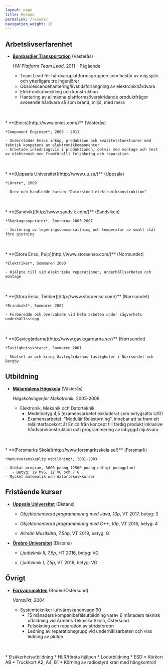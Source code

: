 ```yaml
---
layout: page
title: Resume
permalink: /resume/
navigation_weight: 10
---
```


Arbetslivserfarenhet
---------------

*   **[Bombardier Transportation](http://www.bombardier.com/)** (Västerås)

    *HW Platform Team Lead*, 2011 - Pågående

    - Team Lead för hårdvaruplattformsgruppen som består av mig själv och ytterligare tre ingenjörer
    - Obsolescencehantering/livstidsförlängning av elektronikhårdvara
    - Elektronikutveckling och konstruktion
    - Hantering av allmänna plattformsöverskridande produktfrågor avseende hårdvara så som brand, miljö, med mera
<br>
<br>
*   **[Enics](http://www.enics.com/)** (Västerås)

    *Component Engineer*, 2008 - 2011

    - Understödde Enics inköp, produktion och kvalitetsfunktioner med teknisk kompetens av elektronikkomponenter
    - Arbetade inledningsvis i produktionen, delvis med montage och test av elektronik men framförallt felsökning och reparation
<br>
<br>
*   **[Uppsala Universitet](http://www.uu.se/)** (Uppsala)

    *Lärare*, 2009

    - Drev och handledde kursen "Datorstödd elektronikkonstruktion"
<br>
<br>
*   **[Sandvik](http://www.sandvik.com/)** (Sandviken)

    *Skänkugnsoperatör*, Somrarna 2005-2007

    - Justering av legeringssammansättning och temperatur av smält stål före gjutning
<br>
<br>
*   **[Stora Enso, Pulp](http://www.storaenso.com/)** (Norrsundet)

    *Elektriker*, Sommaren 2003

    - Hjälpte till vid elektriska reparationer, underhållsarbeten och montage
<br>
<br>
*   **[Stora Enso, Timber](http://www.storaenso.com/)** (Norrsundet)

    *Brandvakt*, Sommaren 2002

    - Förberedde och övervakade vid heta arbeten under sågverkets underhållsstopp
<br>
<br>
*   **[Gavlegårdarna](http://www.gavlegardarna.se/)** (Norrsundet)

    *Fastighetsskötare*, Sommaren 2001

    - Skötsel av och kring Gavlegårdarnas fastigheter i Norrsundet och Bergby

Utbildning
----------

*   **[Mälardalens Högskola](http://www.mdh.se/)** (Västerås)

    *Högskoleingenjör Mekatronik*, 2005-2008

    - Elektronik, Mekanik och Datorteknik
       - Medelbetyg 4,5 (examensarbetet exkluderat som betygsätts U/G)
       - Examensarbetet, "Modulär Relästyrning", innebar att ta fram ett reläinterfacekort åt Enics från koncept till färdig produkt inklusive hårdvarukonstruktion och programmering av inbyggd mjukvara.
<br>
<br>
*   **[Forsmarks Skola](http://www.forsmarksskola.se/)** (Forsmark)

    *Naturvetenskaplig utbildning*, 2001-2003

    - Utökat program, 3000 poäng (2500 poäng enligt poängplan)
       - Betyg: 19 MVG, 12 VG och 7 G
    - Mycket matematik och datorteknikkurser

Fristående kurser
-----------------
*   **[Uppsala Universitet](http://www.uu.se/)** (Distans)

    - *Objektorienterad programmering med Java, 10p*, VT 2017, betyg: 3

    - *Objektorienterad programmering med C++, 10p*, VT 2016, betyg: 4

    - *Allmän Musiklära, 7.5hp*, VT 2019, betyg: G
    
*   **[Örebro Universitet](http://www.oru.se/)** (Distans)

    - *Ljudteknik II, 7,5p*, HT 2016, betyg: VG

    - *Ljudteknik I, 7,5p*, VT 2016, betyg: VG


Övrigt
------

*   **[Försvarsmakten](http://www.forsvarsmakten.se/)** (Boden/Östersund)

    *Värnplikt*, 2004

    - Systemtekniker luftvärnskanonvagn 90
       - 15 månaders kompanibefälsutbildning varav 6 månaders teknisk utbildning vid Arméns Tekniska Skola, Östersund.
       - Felsökning och reparation av stridsfordon
       - Ledning av reparationsgrupp vid underhållsarbeten och viss ledning av pluton
<br>
<br>
*   Elsäkerhetsutbildning
*   HLR/första hjälpen
*   Lödutbildning
*   ESD
*   Körkort AB
*   Truckkort A2, A4, B1
*   Körning av radiostyrd kran med hängkontroll
